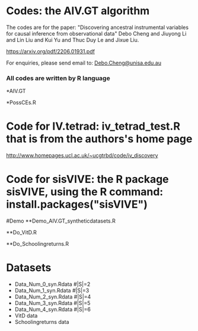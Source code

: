 # Codes: the AIV.GT algorithm

The codes are for the paper: 
"Discovering ancestral instrumental variables for causal inference from observational data" 
Debo Cheng and Jiuyong Li and Lin Liu and Kui Yu and Thuc Duy Le and Jixue Liu.

https://arxiv.org/pdf/2206.01931.pdf

For enquiries, please send email to: Debo.Cheng@unisa.edu.au

### All codes are written by R language ###
*AIV.GT

*PossCEs.R

# Code for IV.tetrad: iv_tetrad_test.R that is from the authors's home page
http://www.homepages.ucl.ac.uk/~ucgtrbd/code/iv_discovery
# Code for sisVIVE: the R package sisVIVE, using the R command: install.packages("sisVIVE")

#Demo
**Demo_AIV.GT_syntheticdatasets.R

**Do_VitD.R

**Do_Schoolingreturns.R
 
# Datasets 
*  Data_Num_0_syn.Rdata  #|S|=2
*  Data_Num_1_syn.Rdata  #|S|=3
*  Data_Num_2_syn.Rdata  #|S|=4
*  Data_Num_3_syn.Rdata  #|S|=5
*  Data_Num_4_syn.Rdata  #|S|=6
*  VitD data
*  Schoolingreturns data
